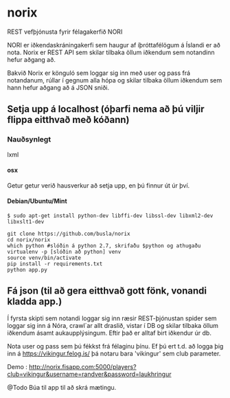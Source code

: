 # norix
REST vefþjónusta fyrir félagakerfið NORI

NORI er iðkendaskráningakerfi sem haugur af íþróttafélögum á Íslandi er að nota. Norix er REST API sem skilar tilbaka öllum iðkendum sem notandinn hefur aðgang að.

Bakvið Norix er könguló sem loggar sig inn með user og pass frá notandanum, rúllar í gegnum alla hópa og skilar tilbaka öllum iðkendum sem hann hefur aðgang að á JSON sniði.

## Setja upp á localhost (óþarfi nema að þú viljir flippa eitthvað með kóðann)
### Nauðsynlegt
lxml
#### osx
Getur getur verið hausverkur að setja upp, en þú finnur út úr því.

#### Debian/Ubuntu/Mint
`$ sudo apt-get install python-dev libffi-dev libssl-dev libxml2-dev libxslt1-dev`

```
git clone https://github.com/busla/norix
cd norix/norix
which python #slóðin á python 2.7, skrifaðu $python og athugaðu
virtualenv -p [slóðin að python] venv
source venv/bin/activate
pip install -r requirements.txt
python app.py

```

## Fá json (til að gera eitthvað gott fönk, vonandi kladda app.)
Í fyrsta skipti sem notandi loggar sig inn ræsir REST-þjónustan spider sem loggar sig inn á Nóra, crawl´ar allt draslið, vistar í DB og skilar tilbaka öllum iðkendum ásamt aukaupplýsingum. Eftir það er alltaf birt iðkendur úr db.

Nota user og pass sem þú fékkst frá félaginu þínu. Ef þú ert t.d. að logga þig inn á https://vikingur.felog.is/ þá notaru bara 'vikingur' sem club parameter.

Demo : http://norix.fisapp.com:5000/players?club=vikingur&username=randver&password=laukhringur


@Todo
Búa til app til að skrá mætingu.

